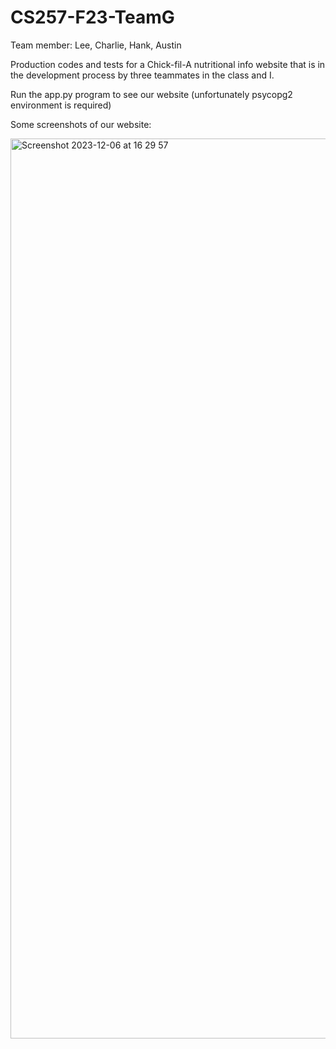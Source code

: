 # CS257-F23-TeamG
Team member: Lee, Charlie, Hank, Austin

Production codes and tests for a Chick-fil-A nutritional info website that is in the development process by three teammates in the class and I. 

Run the app.py program to see our website (unfortunately psycopg2 environment is required)

Some screenshots of our website:

<img width="1440" alt="Screenshot 2023-12-06 at 16 29 57" src="https://github.com/jasonli2004/Xiaojia_Li/assets/144648942/2c915bfe-51a9-4be7-8e8a-f458357921b4">

